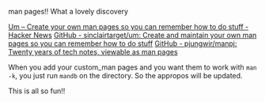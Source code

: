 man pages!!
What a lovely discovery

[Um – Create your own man pages so you can remember how to do stuff - Hacker
News](https://news.ycombinator.com/item?id=17797355) 
[GitHub - sinclairtarget/um: Create and maintain your own man pages so you can
remember how to do stuff](https://github.com/sinclairtarget/um) 
[GitHub - pjungwir/manpj: Twenty years of tech notes, viewable as man
pages](https://github.com/pjungwir/manpj/?tab=readme-ov-file) 



When you add your custom_man pages and you want them to work with `man -k`, you
just run `mandb` on the directory. So the appropos will be updated.


This is all so fun!!
